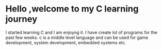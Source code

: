 # Hello ,welcome to my C learning journey
I started learning C and I am enjoyng it.
I have create lot of programs for the past few weeks.
c is a middle level language and can be used for game development, system development, embedded systems etc.
